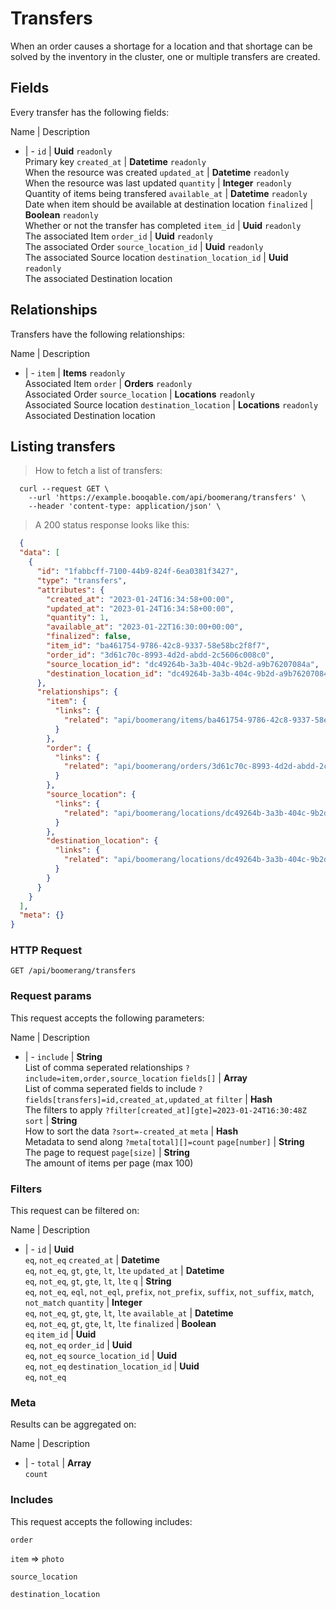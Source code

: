 # Transfers

When an order causes a shortage for a location and that shortage can be solved by the inventory in the cluster, one or multiple transfers are created.

## Fields
Every transfer has the following fields:

Name | Description
- | -
`id` | **Uuid** `readonly`<br>Primary key
`created_at` | **Datetime** `readonly`<br>When the resource was created
`updated_at` | **Datetime** `readonly`<br>When the resource was last updated
`quantity` | **Integer** `readonly`<br>Quantity of items being transfered
`available_at` | **Datetime** `readonly`<br>Date when item should be available at destination location
`finalized` | **Boolean** `readonly`<br>Whether or not the transfer has completed
`item_id` | **Uuid** `readonly`<br>The associated Item
`order_id` | **Uuid** `readonly`<br>The associated Order
`source_location_id` | **Uuid** `readonly`<br>The associated Source location
`destination_location_id` | **Uuid** `readonly`<br>The associated Destination location


## Relationships
Transfers have the following relationships:

Name | Description
- | -
`item` | **Items** `readonly`<br>Associated Item
`order` | **Orders** `readonly`<br>Associated Order
`source_location` | **Locations** `readonly`<br>Associated Source location
`destination_location` | **Locations** `readonly`<br>Associated Destination location


## Listing transfers



> How to fetch a list of transfers:

```shell
  curl --request GET \
    --url 'https://example.booqable.com/api/boomerang/transfers' \
    --header 'content-type: application/json' \
```

> A 200 status response looks like this:

```json
  {
  "data": [
    {
      "id": "1fabbcff-7100-44b9-824f-6ea0381f3427",
      "type": "transfers",
      "attributes": {
        "created_at": "2023-01-24T16:34:58+00:00",
        "updated_at": "2023-01-24T16:34:58+00:00",
        "quantity": 1,
        "available_at": "2023-01-22T16:30:00+00:00",
        "finalized": false,
        "item_id": "ba461754-9786-42c8-9337-58e58bc2f8f7",
        "order_id": "3d61c70c-8993-4d2d-abdd-2c5606c008c0",
        "source_location_id": "dc49264b-3a3b-404c-9b2d-a9b76207084a",
        "destination_location_id": "dc49264b-3a3b-404c-9b2d-a9b76207084a"
      },
      "relationships": {
        "item": {
          "links": {
            "related": "api/boomerang/items/ba461754-9786-42c8-9337-58e58bc2f8f7"
          }
        },
        "order": {
          "links": {
            "related": "api/boomerang/orders/3d61c70c-8993-4d2d-abdd-2c5606c008c0"
          }
        },
        "source_location": {
          "links": {
            "related": "api/boomerang/locations/dc49264b-3a3b-404c-9b2d-a9b76207084a"
          }
        },
        "destination_location": {
          "links": {
            "related": "api/boomerang/locations/dc49264b-3a3b-404c-9b2d-a9b76207084a"
          }
        }
      }
    }
  ],
  "meta": {}
}
```

### HTTP Request

`GET /api/boomerang/transfers`

### Request params

This request accepts the following parameters:

Name | Description
- | -
`include` | **String** <br>List of comma seperated relationships `?include=item,order,source_location`
`fields[]` | **Array** <br>List of comma seperated fields to include `?fields[transfers]=id,created_at,updated_at`
`filter` | **Hash** <br>The filters to apply `?filter[created_at][gte]=2023-01-24T16:30:48Z`
`sort` | **String** <br>How to sort the data `?sort=-created_at`
`meta` | **Hash** <br>Metadata to send along `?meta[total][]=count`
`page[number]` | **String** <br>The page to request
`page[size]` | **String** <br>The amount of items per page (max 100)


### Filters

This request can be filtered on:

Name | Description
- | -
`id` | **Uuid** <br>`eq`, `not_eq`
`created_at` | **Datetime** <br>`eq`, `not_eq`, `gt`, `gte`, `lt`, `lte`
`updated_at` | **Datetime** <br>`eq`, `not_eq`, `gt`, `gte`, `lt`, `lte`
`q` | **String** <br>`eq`, `not_eq`, `eql`, `not_eql`, `prefix`, `not_prefix`, `suffix`, `not_suffix`, `match`, `not_match`
`quantity` | **Integer** <br>`eq`, `not_eq`, `gt`, `gte`, `lt`, `lte`
`available_at` | **Datetime** <br>`eq`, `not_eq`, `gt`, `gte`, `lt`, `lte`
`finalized` | **Boolean** <br>`eq`
`item_id` | **Uuid** <br>`eq`, `not_eq`
`order_id` | **Uuid** <br>`eq`, `not_eq`
`source_location_id` | **Uuid** <br>`eq`, `not_eq`
`destination_location_id` | **Uuid** <br>`eq`, `not_eq`


### Meta

Results can be aggregated on:

Name | Description
- | -
`total` | **Array** <br>`count`


### Includes

This request accepts the following includes:

`order`


`item` => 
`photo`




`source_location`


`destination_location`






